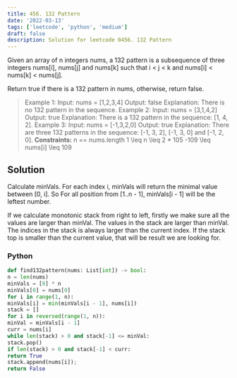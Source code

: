 ```yaml
---
title: 456. 132 Pattern
date: '2022-03-13'
tags: ['leetcode', 'python', 'medium']
draft: false
description: Solution for leetcode 0456. 132 Pattern
---
```



Given an array of n integers nums, a 132 pattern is a subsequence of three integers nums[i], nums[j] and nums[k] such that i < j < k and nums[i] < nums[k] < nums[j].

Return true if there is a 132 pattern in nums, otherwise, return false.

> Example 1:
> Input: nums = [1,2,3,4]
> Output: false
> Explanation: There is no 132 pattern in the sequence.
> Example 2:
> Input: nums = [3,1,4,2]
> Output: true
> Explanation: There is a 132 pattern in the sequence: [1, 4, 2].
> Example 3:
> Input: nums = [-1,3,2,0]
> Output: true
> Explanation: There are three 132 patterns in the sequence: [-1, 3, 2], [-1, 3, 0] and [-1, 2, 0].
**Constraints:**
> n == nums.length
> 1 <TeX>\leq</TeX> n <TeX>\leq</TeX> 2 * 105
> -109 <TeX>\leq</TeX> nums[i] <TeX>\leq</TeX> 109


## Solution
Calculate minVals. For each index i, minVals will return the minimal value between [0, i]. So For all position from [1..n - 1], minVals[i - 1] will be the leftest number.

If we calculate monotonic stack from right to left, firstly we make sure all the values are larger than minVal. The values in the stack are larger than minVal. The indices in the stack is always larger than the current index. If the stack top is smaller than the current value, that will be result we are looking for.



### Python
```python
def find132pattern(nums: List[int]) -> bool:
n = len(nums)
minVals = [0] * n
minVals[0] = nums[0]
for i in range(1, n):
minVals[i] = min(minVals[i - 1], nums[i])
stack = []
for i in reversed(range(1, n)):
minVal = minVals[i - 1]
curr = nums[i]
while len(stack) > 0 and stack[-1] <= minVal:
stack.pop()
if len(stack) > 0 and stack[-1] < curr:
return True
stack.append(nums[i]);
return False
```
